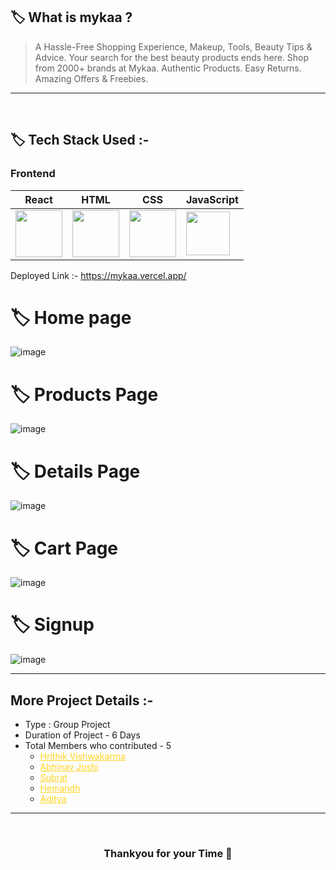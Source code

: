 ## 🏷️ What is mykaa ?

> A Hassle-Free Shopping Experience, Makeup, Tools, Beauty Tips & Advice. Your search for the best beauty products ends here. Shop from 2000+ brands at Mykaa. Authentic Products. Easy Returns. Amazing Offers & Freebies.

---

<br/>


## 🏷️ Tech Stack Used :-

### Frontend

| React                                                                                                                                                                                                                                                                                                                                                        | HTML                                                                                                                           | CSS                                                                                                                            | JavaScript                                                                                                                     |
| ------------------------------------------------------------------------------------------------------------------------------ | ------------------------------------------------------------------------------------------------------------------------------ | ------------------------------------------------------------------------------------------------------------------------------ | ------------------------------------------------------------------------------------------------------------------------------ |
| <img width="75px" src="https://user-images.githubusercontent.com/25181517/183897015-94a058a6-b86e-4e42-a37f-bf92061753e5.png">  | <img width="75px" src="https://user-images.githubusercontent.com/25181517/192158954-f88b5814-d510-4564-b285-dff7d6400dad.png"> | <img width="75px" src="https://user-images.githubusercontent.com/25181517/183898674-75a4a1b1-f960-4ea9-abcb-637170a00a75.png"> | <img width="70px" src="https://user-images.githubusercontent.com/25181517/117447155-6a868a00-af3d-11eb-9cfe-245df15c9f3f.png"> |

Deployed Link :- https://mykaa.vercel.app/

# 🏷️ Home page
![image](https://user-images.githubusercontent.com/104666876/229416629-82275a73-e061-44a7-9950-efb33dd7220c.png)
# 🏷️ Products Page
![image](https://user-images.githubusercontent.com/104666876/229416855-2712e6d1-e65f-494f-aa7d-963d67d42d82.png)
# 🏷️ Details Page
![image](https://user-images.githubusercontent.com/104666876/229417262-bc94de9c-7bc4-424d-86b6-88c3110e5b69.png)
# 🏷️ Cart Page
![image](https://user-images.githubusercontent.com/104666876/229417412-3a342a60-901d-40af-8e8a-d43951e29b22.png)
# 🏷️ Signup
![image](https://user-images.githubusercontent.com/104666876/229417485-0d4123b6-dabc-45ff-8d2e-dfb3cee392e7.png)



---

## More Project Details :-

- Type : Group Project
- Duration of Project - 6 Days
- Total Members who contributed - 5
  - <a style="color:#ffd41f" href="https://github.com/hrithikvishwakarma001">Hrithik Vishwakarma</a>
  - <a style="color:#ffd41f" href="https://github.com/abhinavjoshi1798">Abhinav Joshi</a>
  - <a style="color:#ffd41f" href="https://github.com/subrat199">Subrat</a>
  - <a style="color:#ffd41f" href="https://github.com/Hemandh7">Hemandh</a>
  - <a style="color:#ffd41f" href="https://github.com/adilovemom">Aditya</a>

---

<br/>

<h3 align="center" >Thankyou for your Time 💝</h3>
